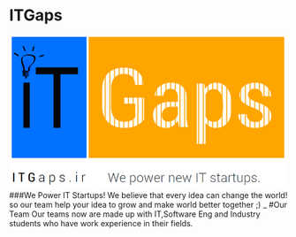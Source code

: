 # ITGaps
![ITGaps Logo](https://raw.githubusercontent.com/mmdsharifi/ITGaps/master/ITGaps-logo.png)
###We  Power IT Startups!
We believe that every idea can change the world! so our team help your idea to grow and make world better together ;)
_
#Our Team 
Our teams now are made up with IT,Software Eng and Industry students who have work experience in their fields.
